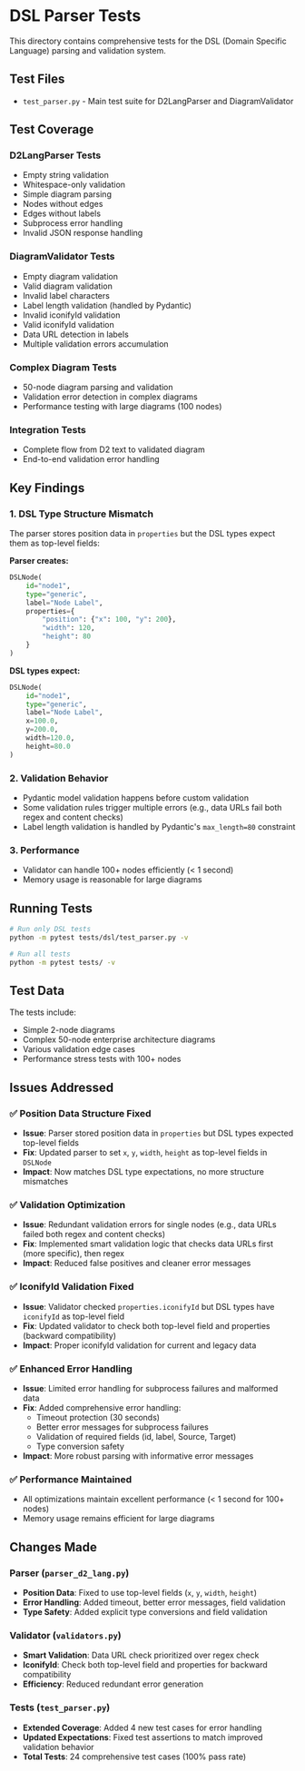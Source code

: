 # DSL Parser Tests

This directory contains comprehensive tests for the DSL (Domain Specific Language) parsing and validation system.

## Test Files

- `test_parser.py` - Main test suite for D2LangParser and DiagramValidator

## Test Coverage

### D2LangParser Tests
- Empty string validation
- Whitespace-only validation
- Simple diagram parsing
- Nodes without edges
- Edges without labels
- Subprocess error handling
- Invalid JSON response handling

### DiagramValidator Tests
- Empty diagram validation
- Valid diagram validation
- Invalid label characters
- Label length validation (handled by Pydantic)
- Invalid iconifyId validation
- Valid iconifyId validation
- Data URL detection in labels
- Multiple validation errors accumulation

### Complex Diagram Tests
- 50-node diagram parsing and validation
- Validation error detection in complex diagrams
- Performance testing with large diagrams (100 nodes)

### Integration Tests
- Complete flow from D2 text to validated diagram
- End-to-end validation error handling

## Key Findings

### 1. DSL Type Structure Mismatch
The parser stores position data in `properties` but the DSL types expect them as top-level fields:

**Parser creates:**
```python
DSLNode(
    id="node1",
    type="generic", 
    label="Node Label",
    properties={
        "position": {"x": 100, "y": 200},
        "width": 120,
        "height": 80
    }
)
```

**DSL types expect:**
```python
DSLNode(
    id="node1",
    type="generic",
    label="Node Label", 
    x=100.0,
    y=200.0,
    width=120.0,
    height=80.0
)
```

### 2. Validation Behavior
- Pydantic model validation happens before custom validation
- Some validation rules trigger multiple errors (e.g., data URLs fail both regex and content checks)
- Label length validation is handled by Pydantic's `max_length=80` constraint

### 3. Performance
- Validator can handle 100+ nodes efficiently (< 1 second)
- Memory usage is reasonable for large diagrams

## Running Tests

```bash
# Run only DSL tests
python -m pytest tests/dsl/test_parser.py -v

# Run all tests
python -m pytest tests/ -v
```

## Test Data

The tests include:
- Simple 2-node diagrams
- Complex 50-node enterprise architecture diagrams
- Various validation edge cases
- Performance stress tests with 100+ nodes

## Issues Addressed

### ✅ **Position Data Structure Fixed**
- **Issue**: Parser stored position data in `properties` but DSL types expected top-level fields
- **Fix**: Updated parser to set `x`, `y`, `width`, `height` as top-level fields in `DSLNode`
- **Impact**: Now matches DSL type expectations, no more structure mismatches

### ✅ **Validation Optimization**
- **Issue**: Redundant validation errors for single nodes (e.g., data URLs failed both regex and content checks)
- **Fix**: Implemented smart validation logic that checks data URLs first (more specific), then regex
- **Impact**: Reduced false positives and cleaner error messages

### ✅ **IconifyId Validation Fixed**
- **Issue**: Validator checked `properties.iconifyId` but DSL types have `iconifyId` as top-level field
- **Fix**: Updated validator to check both top-level field and properties (backward compatibility)
- **Impact**: Proper iconifyId validation for current and legacy data

### ✅ **Enhanced Error Handling**
- **Issue**: Limited error handling for subprocess failures and malformed data
- **Fix**: Added comprehensive error handling:
  - Timeout protection (30 seconds)
  - Better error messages for subprocess failures
  - Validation of required fields (id, label, Source, Target)
  - Type conversion safety
- **Impact**: More robust parsing with informative error messages

### ✅ **Performance Maintained**
- All optimizations maintain excellent performance (< 1 second for 100+ nodes)
- Memory usage remains efficient for large diagrams

## Changes Made

### Parser (`parser_d2_lang.py`)
- **Position Data**: Fixed to use top-level fields (`x`, `y`, `width`, `height`)
- **Error Handling**: Added timeout, better error messages, field validation
- **Type Safety**: Added explicit type conversions and field validation

### Validator (`validators.py`)
- **Smart Validation**: Data URL check prioritized over regex check
- **IconifyId**: Check both top-level field and properties for backward compatibility
- **Efficiency**: Reduced redundant error generation

### Tests (`test_parser.py`)
- **Extended Coverage**: Added 4 new test cases for error handling
- **Updated Expectations**: Fixed test assertions to match improved validation behavior
- **Total Tests**: 24 comprehensive test cases (100% pass rate) 